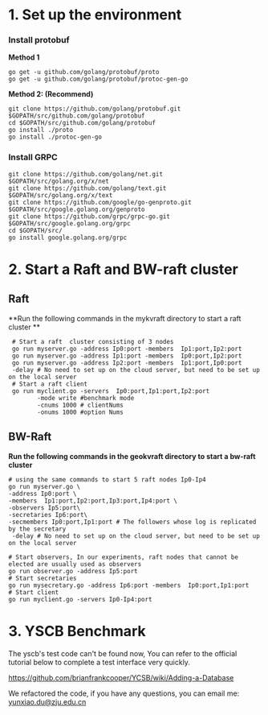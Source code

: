 # 1. Set up the environment 

### Install protobuf

**Method 1**

~~~shell
go get -u github.com/golang/protobuf/proto
go get -u github.com/golang/protobuf/protoc-gen-go
~~~

**Method 2:  (Recommend)**

~~~shell
git clone https://github.com/golang/protobuf.git $GOPATH/src/github.com/golang/protobuf
cd $GOPATH/src/github.com/golang/protobuf
go install ./proto
go install ./protoc-gen-go
~~~

###  Install GRPC

~~~shell
git clone https://github.com/golang/net.git $GOPATH/src/golang.org/x/net
git clone https://github.com/golang/text.git $GOPATH/src/golang.org/x/text
git clone https://github.com/google/go-genproto.git $GOPATH/src/google.golang.org/genproto
git clone https://github.com/grpc/grpc-go.git $GOPATH/src/google.golang.org/grpc
cd $GOPATH/src/
go install google.golang.org/grpc
~~~

# 2. Start a Raft and BW-raft cluster

## Raft 

**Run the following commands in the mykvraft directory to start a raft cluster **

~~~shell
 # Start a raft  cluster consisting of 3 nodes
 go run myserver.go -address Ip0:port -members  Ip1:port,Ip2:port 
 go run myserver.go -address Ip1:port -members  Ip0:port,Ip2:port
 go run myserver.go -address Ip2:port -members  Ip1:port,Ip0:port
 -delay # No need to set up on the cloud server, but need to be set up on the local server
 # Start a raft client
 go run myclient.go -servers  Ip0:port,Ip1:port,Ip2:port 
		-mode write #benchmark mode  
		-cnums 1000 # clientNums 
		-onums 1000 #option Nums
~~~

## BW-Raft

**Run the following commands in the geokvraft directory to start a bw-raft cluster** 

~~~shell
# using the same commands to start 5 raft nodes Ip0-Ip4
go run myserver.go \
-address Ip0:port \
-members  Ip1:port,Ip2:port,Ip3:port,Ip4:port \
-observers Ip5:port\
-secretaries Ip6:port\
-secmembers Ip0:port,Ip1:port # The followers whose log is replicated by the secretary
 -delay # No need to set up on the cloud server, but need to be set up on the local server
 
# Start observers, In our experiments, raft nodes that cannot be elected are usually used as observers
go run observer.go -address Ip5:port
# Start secretaries
go run mysecretary.go -address Ip6:port -members  Ip0:port,Ip1:port
# Start client
go run myclient.go -servers Ip0-Ip4:port
~~~

# 3. YSCB Benchmark 

The yscb's test code can't be found now, You can refer to the official tutorial below to complete a test interface very quickly.

https://github.com/brianfrankcooper/YCSB/wiki/Adding-a-Database





We refactored the code, if you have any questions, you can email me: yunxiao.du@zju.edu.cn